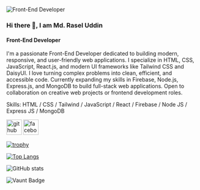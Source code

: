 ![Front-End Developer](https://i.ibb.co/sJHzHhKF/Md-Rasel-Uddin.png)

### Hi there 👋, I am Md. Rasel Uddin
#### Front-End Developer


 I'm  a passionate Front-End Developer dedicated to building modern, responsive, and user-friendly web applications. I specialize in HTML, CSS, JavaScript, React.js, and modern UI frameworks like Tailwind CSS and DaisyUI. I love turning complex problems into clean, efficient, and accessible code. Currently expanding my skills in Firebase, Node.js, Express.js, and MongoDB to build full-stack web applications. Open to collaboration on creative web projects or frontend development roles.

Skills: HTML / CSS / Tailwind / JavaScript /  React / Firebase / Node JS / Express JS / MongoDB



[<img src='https://cdn.jsdelivr.net/npm/simple-icons@3.0.1/icons/github.svg' alt='github' height='40'>](https://github.com/https://github.com/Rasel7537)  [<img src='https://cdn.jsdelivr.net/npm/simple-icons@3.0.1/icons/facebook.svg' alt='facebook' height='40'>](https://www.facebook.com/https://www.facebook.com/m.rasel.733)  

[![trophy](https://github-profile-trophy.vercel.app/?username=https://github.com/Rasel7537)](https://github.com/ryo-ma/github-profile-trophy)

[![Top Langs](https://github-readme-stats.vercel.app/api/top-langs/?username=https://github.com/Rasel7537)](https://github.com/anuraghazra/github-readme-stats)

![GitHub stats](https://github-readme-stats.vercel.app/api?username=https://github.com/Rasel7537&show_icons=true)  

![Vaunt Badge](https://api.vaunt.dev/v1/github/entities/https://github.com/Rasel7537/contributions?format=svg&private=false)  


